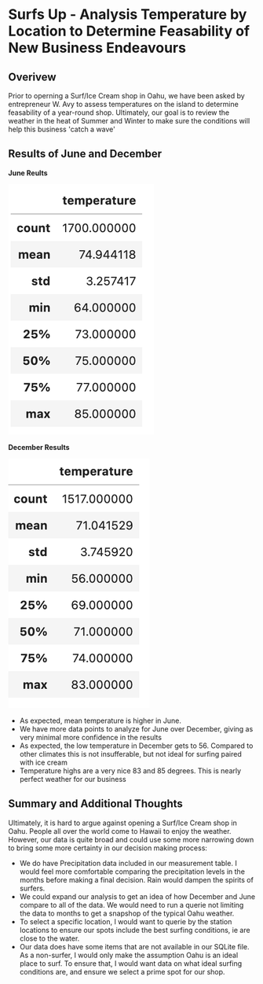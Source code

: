 # Surfs Up - Analysis Temperature by Location to Determine Feasability of New Business Endeavours
## Overivew
Prior to operning a Surf/Ice Cream shop in Oahu, we have been asked by entrepreneur W. Avy to assess temperatures on the island to determine feasability of a year-round shop. Ultimately, our goal is to review the weather in the heat of Summer and Winter to make sure the conditions will help this business 'catch a wave'

## Results of June and December
**June Reults**

![Image of June Results](https://github.com/jraguDataGuy/surfs_up/blob/main/Resources/June%20Temps.png)

**December Results**

![Image of Dec Results](https://github.com/jraguDataGuy/surfs_up/blob/main/Resources/December%20Temps.png)

- As expected, mean temperature is higher in June.
- We have more data points to analyze for June over December, giving as very minimal more confidence in the results
- As expected, the low temperature in December gets to 56. Compared to other climates this is not insufferable, but not ideal for surfing paired with ice cream
- Temperature highs are a very nice 83 and 85 degrees. This is nearly perfect weather for our business

## Summary and Additional Thoughts
Ultimately, it is hard to argue against opening a Surf/Ice Cream shop in Oahu. People all over the world come to Hawaii to enjoy the weather. However, our data is quite broad and could use some more narrowing down to bring some more certainty in our decision making process:
- We do have Precipitation data included in our measurement table. I would feel more comfortable comparing the precipitation levels in the months before making a final decision. Rain would dampen the spirits of surfers.
- We could expand our analysis to get an idea of how December and June compare to all of the data. We would need to run a querie not limiting the data to months to get a snapshop of the typical Oahu weather. 
- To select a specific location, I would want to querie by the station locations to ensure our spots include the best surfing conditions, ie are close to the water.
- Our data does have some items that are not available in our SQLite file. As a non-surfer, I would only make the assumption Oahu is an ideal place to surf. To ensure that, I would want data on what ideal surfing conditions are, and ensure we select a prime spot for our shop.
